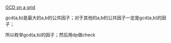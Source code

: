 [GCD on a grid](https://codeforces.com/contest/1955/problem/G)


gcd(a,b)是最大的a,b的公共因子；对于其他的a,b的公共因子一定是gcd(a,b)的因子；

所以枚举gcd(a,b)的因子；然后用dp做check
